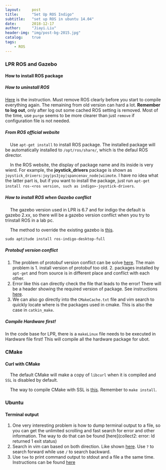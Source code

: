 ```yaml
---
layout:     post
title:      "Set Up ROS Indigo"
subtitle:   "set up ROS in ubuntu 14.04"
date:       2018-12-17
author:     "Jiayi.Liu"
header-img: "img/post-bg-2015.jpg"
catalog: 	true
tags:
    - ROS
---
```


### LPR ROS and Gazebo

#### How to install ROS package

##### How to uninstall ROS
[Here](https://answers.ros.org/question/57213/how-i-completely-remove-all-ros-from-my-system/) is the instruction. Must remove ROS clearly before you start to compile everything again. The remaining from old version can hard a lot. **Remember to log out**, only after log out some cached ROS setting is removed. Most of the time, use `purge` seems to be more clearer than just `remove` if configuration file is not needed.

##### From ROS official website
&nbsp;&nbsp;&nbsp;&nbsp;Use `apt-get install` to install ROS package. The installed package will be automatically installed to `/opt/ros/share/`, which is the defaul ROS director.

&nbsp;&nbsp;&nbsp;&nbsp;In the ROS website, the display of package name and its inside is very wierd. For example, the **joystick_drivers** package is shown as `joystick_drivers:joy|ps3joy|spancenav_node|wiimote`. I have no idea what the latter part is, but if you want to install the package, just run `apt-get install ros-<ros version, such as indigo>-joystick-drivers`.

##### How to install ROS when Gazebo conflict
&nbsp;&nbsp;&nbsp;&nbsp;The gazebo version used in LPR is 6.7 and for indigo the default is gazebo 2.xx, so there will be a gazebo version conflict when you try to trinstall ROS in a lab pc. 

&nbsp;&nbsp;&nbsp;&nbsp;The method to override the existing gazebo is [this](https://blog.csdn.net/sinat_34816302/article/details/79145382).

`sudo aptitude install ros-indigo-desktop-full`

##### Protobuf version conflict
1. The problem of protobuf version conflict can be solve [here](https://github.com/BVLC/caffe/issues/6527). The main problem is 1. install version of protobuf too old. 2. packages installed by `apt-get` and from source is in different place and conflict with each other.
2. Error like this can directly check the file that leads to the error! There will be a header showing the required version of package. See instructions [here](http://answers.gazebosim.org/question/4733/this-file-was-generated-by-an-older-version-of-protoc-while-following-gazebo-tutorial/).
3. We can also go directly into the `CMakeCache.txt` file and vim search to quickly locate where is the packages used in cmake. This is also the case in `catkin_make`.

##### Compile Hardware first!
In the code base for LPR, there is a `makeLinux` file needs to be executed in Hardware file first! This will compile all the hardware package for ubot.

### CMake

#### Curl with CMake
&nbsp;&nbsp;&nbsp;&nbsp;The default CMake will make a copy of `libcurl` when it is compiled and `SSL` is disabled by default.

&nbsp;&nbsp;&nbsp;&nbsp;The way to compile CMake with SSL is [this](https://stackoverflow.com/questions/44633043/cmake-libcurl-was-built-with-ssl-disabled-https-not-supported). Remember to `make install`.

### Ubuntu

#### Terminal output
1. One very interesting problem is how to dump terminal output to a file, so you can get the unlimited scrolling and fast search for error and other information. The way to do that can be found [here](collect2: error: ld returned 1 exit status)
2. Search in vim can based on both direction. Like shown [here](http://vim.wikia.com/wiki/Searching). Use `?` to search forward while use `/` to search backward.
3. Use `tee` to print command output to stdout and a file a the same time. Instructions can be found [here](https://stackoverflow.com/questions/418896/how-to-redirect-output-to-a-file-and-stdout)
